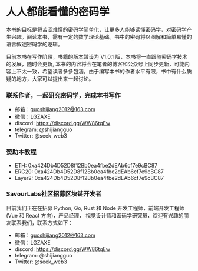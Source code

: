 # 人人都能看懂的密码学

本书的目标是将苦涩难懂的密码学简单化，让更多人能够读懂密码学，对密码学产生兴趣。阅读本书，需有一定的数学理论基础。书中的密码将以图解和简单易懂的语言叙述密码学的逻辑。

<!-- ### [第一章：序言](./preface/README.md)

### [第二章：密码学发展简史](./history/README.md)

### [第三章：对称加密和非对称加密](./encryptType/README.md)

### [第四章：单向散列函数 ](./Hash/README.md)

### [第五章：分组加密 ](./blockCipher/README.md)

### [第六章：消息认证码 ](./MAC/README.md)

### [第七章：PKI公钥基础设施 ](./PKI/README.md)

### [第八章：数字签名 ](./DigitalSignature/README.md)

### [第九章：秘密共享 ](./share/README.md)

### [第十章：MPC 多方计算概述 ](./MPC/README.md)

### [第十一章：不经意传输 ](./ot/README.md)

### [第十二章：混淆电路 ](./GC/README.md)

### [第十三章： 具体的 MPC 算法和代码实现 ](./MPC/mpc-implementation.md)

### [第十四章：零知识证明简介](./zkp/zkp_introduce.md)

### [第十五章：零知识证明应用](./zkp/app.md)

### [第十六章：Groth16 算法介绍和代码实现](./zkp/groth16.md)

### [第十七章：Sonic 算法介绍和代码实现]()

### [第十八章：Fractal 算法介绍和代码实现]()

### [第十九章：Halo 算法介绍和代码实现]()

### [第二十章：SuperSonic 算法介绍和代码实现]()

### [第二十一章：Marlin 算法介绍和代码实现]()

### [第二十二章：Plonk 算法介绍和代码实现]()

### [第二十三章：Zk-Stark 算法介绍和代码实现]()

### [第二十三章：国密 ](./china/README.md)

### [关于本书](./preface/README.md) -->


目前本书在写作阶段，书籍的版本暂设为 V1.0.1 版，本书将一直跟随密码学技术的发展，随时会更新, 本书的内容将会在笔者的博客和公众号上同步更新，可能内容上不太一致，希望读者多多包涵。由于编写本书的作者水平有限，书中有什么质疑的地方，大家可以提出来一起讨论。

### 联系作者，一起研究密码学，完成本书写作

- 邮箱：guoshijiang2012@163.com
- 微信：LGZAXE
- discord: https://discord.gg/WW86tqEw
- telegram: @shijiangguo
- Twitter: @seek_web3

### 赞助本教程

- ETH: 0xa424Db4D52D8f12Bb0ea4fbe2dEAb6cf7e9cBC87
- ERC20: 0xa424Db4D52D8f12Bb0ea4fbe2dEAb6cf7e9cBC87
- Layer2: 0xa424Db4D52D8f12Bb0ea4fbe2dEAb6cf7e9cBC87


### SavourLabs社区招募区块链开发者

目前我们正在在招募 Python, Go, Rust 和 Node 开发工程师，前端开发工程师(Vue 和 React 方向)，产品经理， 视觉设计师和密码学研究员，欢迎有兴趣的朋友联系我们，联系方式如下：

- 邮箱：guoshijiang2012@163.com
- 微信：LGZAXE
- discord: https://discord.gg/WW86tqEw
- telegram: @shijiangguo
- Twitter: @seek_web3


